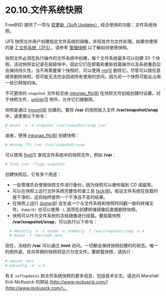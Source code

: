 # 20.10.文件系统快照

FreeBSD 提供了一项与 [软更新（Soft Updates）](https://docs.freebsd.org/en/books/handbook/config/#soft-updates) 结合使用的功能：文件系统快照。

UFS 快照允许用户创建指定文件系统的镜像，并将其作为文件处理。如果你使用的是 [Z 文件系统（ZFS）](https://docs.freebsd.org/en/books/handbook/zfs/#)，请参考 [管理快照](https://docs.freebsd.org/en/books/handbook/zfs/#zfs-zfs-snapshot) 以了解如何使用快照。

快照文件必须在执行操作的文件系统中创建，每个文件系统最多可以创建 20 个快照。活动快照会记录在超级块中，因此它们在卸载和重新挂载操作以及系统重启后会保持持久性。当不再需要某个快照时，可以使用 [rm(1)](https://man.freebsd.org/cgi/man.cgi?query=rm&sektion=1&format=html) 删除它。尽管可以按任意顺序删除快照，但可能无法完全回收所有使用的空间，因为另一个快照可能会占用一些已释放的块。

不可更改的 `snapshot` 文件标志由 [mksnap_ffs(8)](https://man.freebsd.org/cgi/man.cgi?query=mksnap_ffs&sektion=8&format=html) 在快照文件初始创建时设置。对于快照文件，[unlink(1)](https://man.freebsd.org/cgi/man.cgi?query=unlink&sektion=1&format=html) 例外，允许它们被删除。

快照是通过 [mount(8)](https://man.freebsd.org/cgi/man.cgi?query=mount&sektion=8&format=html) 创建的。要将 **/var** 的快照放入文件 **/var/snapshot/snap** 中，请使用以下命令：

```sh
# mount -u -o snapshot /var/snapshot/snap /var
```

或者，使用 [mksnap_ffs(8)](https://man.freebsd.org/cgi/man.cgi?query=mksnap_ffs&sektion=8&format=html) 创建快照：

```sh
# mksnap_ffs /var /var/snapshot/snap
```

可以使用 [find(1)](https://man.freebsd.org/cgi/man.cgi?query=find&sektion=1&format=html) 查找文件系统中的快照文件，例如 **/var**：

```sh
# find /var -flags snapshot
```

创建快照后，它有多个用途：

* 一些管理员会使用快照文件进行备份，因为快照可以被传输到 CD 或磁带。
* 可以在快照上运行文件系统完整性检查工具 [fsck(8)](https://man.freebsd.org/cgi/man.cgi?query=fsck&sektion=8&format=html)。假设文件系统在挂载时是干净的，这将始终提供一个干净且不变的结果。
* 在快照上运行 [dump(8)](https://man.freebsd.org/cgi/man.cgi?query=dump&sektion=8&format=html) 会生成一个与文件系统和快照时间戳一致的转储文件。`dump(8)` 也可以使用 `-L` 选项在创建转储镜像后直接删除快照。
* 快照可以作为文件系统的冻结镜像进行挂载。要挂载快照 **/var/snapshot/snap**，可以执行以下命令：

```sh
  # mdconfig -a -t vnode -o readonly -f /var/snapshot/snap -u 4
  # mount -r /dev/md4 /mnt
  ```

现在，冻结的 **/var** 可以通过 **/mnt** 访问。一切都会保持快照创建时的状态。唯一的例外是，任何早期的快照将显示为空文件。要卸载快照，请执行：

```sh
# umount /mnt
# mdconfig -d -u 4
```

有关 `softupdates` 和文件系统快照的更多信息，包括技术论文，请访问 Marshall Kirk McKusick 的网站 [http://www.mckusick.com/](http://www.mckusick.com/)。
